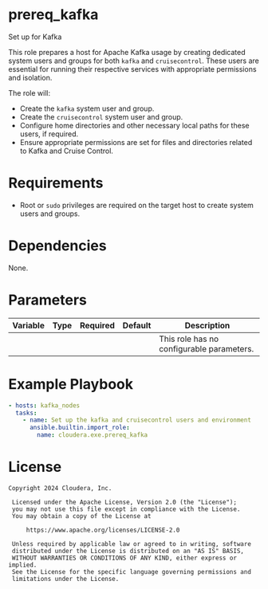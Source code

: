 # prereq_kafka

Set up for Kafka

This role prepares a host for Apache Kafka usage by creating dedicated system users and groups for both `kafka` and `cruisecontrol`. These users are essential for running their respective services with appropriate permissions and isolation.

The role will:
- Create the `kafka` system user and group.
- Create the `cruisecontrol` system user and group.
- Configure home directories and other necessary local paths for these users, if required.
- Ensure appropriate permissions are set for files and directories related to Kafka and Cruise Control.

# Requirements

- Root or `sudo` privileges are required on the target host to create system users and groups.

# Dependencies

None.

# Parameters

| Variable | Type | Required | Default | Description |
| --- | --- | --- | --- | --- |
| | | | | This role has no configurable parameters. |

# Example Playbook

```yaml
- hosts: kafka_nodes
  tasks:
    - name: Set up the kafka and cruisecontrol users and environment
      ansible.builtin.import_role:
        name: cloudera.exe.prereq_kafka
```

# License

```
Copyright 2024 Cloudera, Inc.

 Licensed under the Apache License, Version 2.0 (the "License");
 you may not use this file except in compliance with the License.
 You may obtain a copy of the License at

     https://www.apache.org/licenses/LICENSE-2.0

 Unless required by applicable law or agreed to in writing, software
 distributed under the License is distributed on an "AS IS" BASIS,
 WITHOUT WARRANTIES OR CONDITIONS OF ANY KIND, either express or implied.
 See the License for the specific language governing permissions and
 limitations under the License.
```
